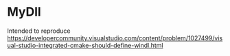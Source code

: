 # MyDll
Intended to reproduce https://developercommunity.visualstudio.com/content/problem/1027499/visual-studio-integrated-cmake-should-define-windl.html
